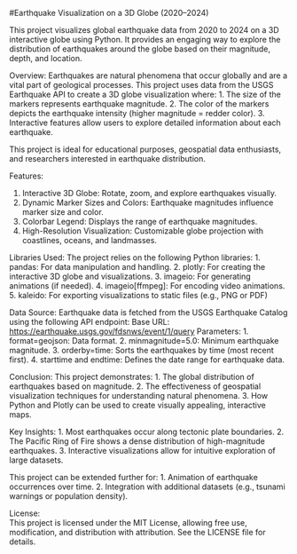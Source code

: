 #Earthquake Visualization on a 3D Globe (2020–2024)

This project visualizes global earthquake data from 2020 to 2024 on a 3D interactive globe using Python. 
It provides an engaging way to explore the distribution of earthquakes around the globe based on their magnitude, depth, and location.

Overview:
  Earthquakes are natural phenomena that occur globally and are a vital part of geological processes. 
  This project uses data from the USGS Earthquake API to create a 3D globe visualization where:
    1. The size of the markers represents earthquake magnitude.
    2. The color of the markers depicts the earthquake intensity (higher magnitude = redder color).
    3. Interactive features allow users to explore detailed information about each earthquake.

  This project is ideal for educational purposes, geospatial data enthusiasts, and researchers interested in earthquake distribution.

Features:
  1. Interactive 3D Globe: Rotate, zoom, and explore earthquakes visually.
  2. Dynamic Marker Sizes and Colors: Earthquake magnitudes influence marker size and color.
  3. Colorbar Legend: Displays the range of earthquake magnitudes.
  4. High-Resolution Visualization: Customizable globe projection with coastlines, oceans, and landmasses.

Libraries Used:
  The project relies on the following Python libraries:
    1. pandas: For data manipulation and handling.
    2. plotly: For creating the interactive 3D globe and visualizations.
    3. imageio: For generating animations (if needed).
    4. imageio[ffmpeg]: For encoding video animations.
    5. kaleido: For exporting visualizations to static files (e.g., PNG or PDF)

Data Source:
  Earthquake data is fetched from the USGS Earthquake Catalog using the following API endpoint:
  Base URL: https://earthquake.usgs.gov/fdsnws/event/1/query
  Parameters:
    1. format=geojson: Data format.
    2. minmagnitude=5.0: Minimum earthquake magnitude.
    3. orderby=time: Sorts the earthquakes by time (most recent first).
    4. starttime and endtime: Defines the date range for earthquake data.

Conclusion:
  This project demonstrates:
    1. The global distribution of earthquakes based on magnitude.
    2. The effectiveness of geospatial visualization techniques for understanding natural phenomena.
    3. How Python and Plotly can be used to create visually appealing, interactive maps.
    
  Key Insights:
    1. Most earthquakes occur along tectonic plate boundaries.
    2. The Pacific Ring of Fire shows a dense distribution of high-magnitude earthquakes.
    3. Interactive visualizations allow for intuitive exploration of large datasets.
    
  This project can be extended further for:
    1. Animation of earthquake occurrences over time.
    2. Integration with additional datasets (e.g., tsunami warnings or population density).

License:  
  This project is licensed under the MIT License, allowing free use, modification, and distribution with attribution. See the LICENSE file for details.

